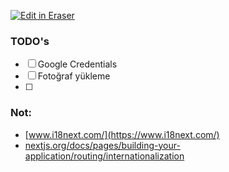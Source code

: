 <p><a target="_blank" href="https://app.eraser.io/workspace/SityQth1O9esADq065hm" id="edit-in-eraser-github-link"><img alt="Edit in Eraser" src="https://firebasestorage.googleapis.com/v0/b/second-petal-295822.appspot.com/o/images%2Fgithub%2FOpen%20in%20Eraser.svg?alt=media&amp;token=968381c8-a7e7-472a-8ed6-4a6626da5501"></a></p>

### TODO's
- [ ] Google Credentials
- [ ] Fotoğraf yükleme
- [ ] 
### Not:
- [﻿www.i18next.com/](https://www.i18next.com/)  
- [﻿nextjs.org/docs/pages/building-your-application/routing/internationalization](https://nextjs.org/docs/pages/building-your-application/routing/internationalization)  



<!--- Eraser file: https://app.eraser.io/workspace/SityQth1O9esADq065hm --->